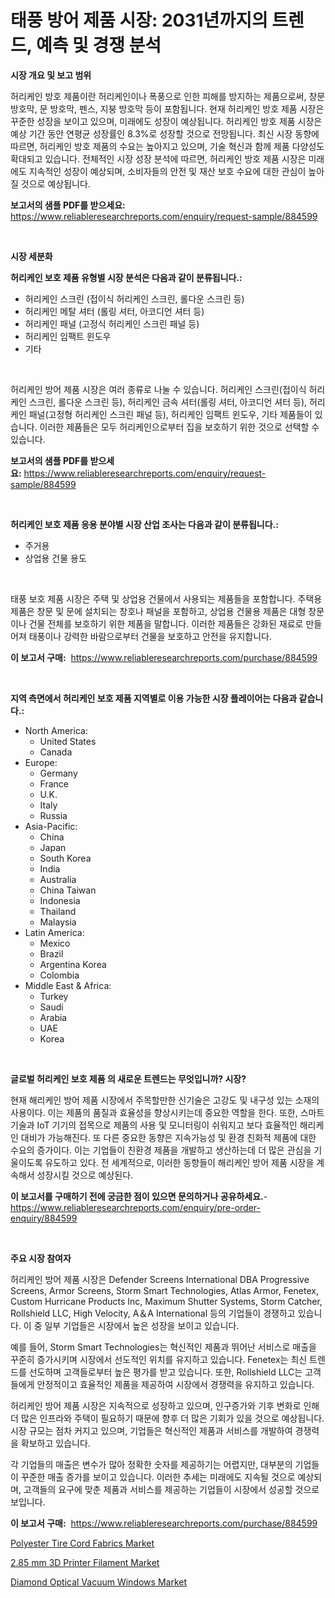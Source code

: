 <p><h1>태풍 방어 제품 시장: 2031년까지의 트렌드, 예측 및 경쟁 분석</h1></p><p><strong>시장 개요 및 보고 범위</strong></p>
<p><p>허리케인 방호 제품이란 허리케인이나 폭풍으로 인한 피해를 방지하는 제품으로써, 창문 방호막, 문 방호막, 펜스, 지붕 방호막 등이 포함됩니다. 현재 허리케인 방호 제품 시장은 꾸준한 성장을 보이고 있으며, 미래에도 성장이 예상됩니다. 허리케인 방호 제품 시장은 예상 기간 동안 연평균 성장률인 8.3%로 성장할 것으로 전망됩니다. 최신 시장 동향에 따르면, 허리케인 방호 제품의 수요는 높아지고 있으며, 기술 혁신과 함께 제품 다양성도 확대되고 있습니다. 전체적인 시장 성장 분석에 따르면, 허리케인 방호 제품 시장은 미래에도 지속적인 성장이 예상되며, 소비자들의 안전 및 재산 보호 수요에 대한 관심이 높아질 것으로 예상됩니다.</p></p>
<p><strong>보고서의 샘플 PDF를 받으세요:</strong> <a href="https://www.reliableresearchreports.com/enquiry/request-sample/884599">https://www.reliableresearchreports.com/enquiry/request-sample/884599</a></p>
<p>&nbsp;</p>
<p><strong>시장 세분화</strong></p>
<p><strong>허리케인 보호 제품 유형별 시장 분석은 다음과 같이 분류됩니다.:</strong></p>
<p><ul><li>허리케인 스크린 (접이식 허리케인 스크린, 롤다운 스크린 등)</li><li>허리케인 메탈 셔터 (롤링 셔터, 아코디언 셔터 등)</li><li>허리케인 패널 (고정식 허리케인 스크린 패널 등)</li><li>허리케인 임팩트 윈도우</li><li>기타</li></ul></p>
<p>&nbsp;</p>
<p><p>허리케인 방어 제품 시장은 여러 종류로 나눌 수 있습니다. 허리케인 스크린(접이식 허리케인 스크린, 롤다운 스크린 등), 허리케인 금속 셔터(롤링 셔터, 아코디언 셔터 등), 허리케인 패널(고정형 허리케인 스크린 패널 등), 허리케인 임팩트 윈도우, 기타 제품들이 있습니다. 이러한 제품들은 모두 허리케인으로부터 집을 보호하기 위한 것으로 선택할 수 있습니다.</p></p>
<p><strong>보고서의 샘플 PDF를 받으세요:</strong>&nbsp;<a href="https://www.reliableresearchreports.com/enquiry/request-sample/884599">https://www.reliableresearchreports.com/enquiry/request-sample/884599</a></p>
<p>&nbsp;</p>
<p><strong> 허리케인 보호 제품 응용 분야별 시장 산업 조사는 다음과 같이 분류됩니다.:</strong></p>
<p><ul><li>주거용</li><li>상업용 건물 용도</li></ul></p>
<p>&nbsp;</p>
<p><p>태풍 보호 제품 시장은 주택 및 상업용 건물에서 사용되는 제품들을 포함합니다. 주택용 제품은 창문 및 문에 설치되는 창호나 패널을 포함하고, 상업용 건물용 제품은 대형 창문이나 건물 전체를 보호하기 위한 제품을 말합니다. 이러한 제품들은 강화된 재료로 만들어져 태풍이나 강력한 바람으로부터 건물을 보호하고 안전을 유지합니다.</p></p>
<p><strong>이 보고서 구매:</strong>&nbsp; <a href="https://www.reliableresearchreports.com/purchase/884599">https://www.reliableresearchreports.com/purchase/884599</a></p>
<p>&nbsp;</p>
<p><strong>지역 측면에서 허리케인 보호 제품 지역별로 이용 가능한 시장 플레이어는 다음과 같습니다.:</strong></p>
<p><ul>
    <li>
        North America:
        <ul>
            <li>United States</li>
            <li>Canada</li>
        </ul>
    </li>
    <li>
        Europe:
        <ul>
            <li>Germany</li>
            <li>France</li>
            <li>U.K.</li>
            <li>Italy</li>
            <li>Russia</li>
        </ul>
    </li>
    <li>
        Asia-Pacific:
        <ul>
            <li>China</li>
            <li>Japan</li>
            <li>South Korea</li>
            <li>India</li>
            <li>Australia</li>
            <li>China Taiwan</li>
            <li>Indonesia</li>
            <li>Thailand</li>
            <li>Malaysia</li>
        </ul>
    </li>
    <li>
        Latin America:
        <ul>
            <li>Mexico</li>
            <li>Brazil</li>
            <li>Argentina Korea</li>
            <li>Colombia</li>
        </ul>
    </li>
    <li>
        Middle East & Africa:
        <ul>
            <li>Turkey</li>
            <li>Saudi</li>
            <li>Arabia</li>
            <li>UAE</li>
            <li>Korea</li>
        </ul>
    </li>
    </ul></p>
<p>&nbsp;</p>
<p><strong>글로벌 허리케인 보호 제품 의 새로운 트렌드는 무엇입니까? 시장?</strong></p>
<p><p>현재 해리케인 방어 제품 시장에서 주목할만한 신기술은 고강도 및 내구성 있는 소재의 사용이다. 이는 제품의 품질과 효율성을 향상시키는데 중요한 역할을 한다. 또한, 스마트 기술과 IoT 기기의 접목으로 제품의 사용 및 모니터링이 쉬워지고 보다 효율적인 해리케인 대비가 가능해진다. 또 다른 중요한 동향은 지속가능성 및 환경 친화적 제품에 대한 수요의 증가이다. 이는 기업들이 친환경 제품을 개발하고 생산하는데 더 많은 관심을 기울이도록 유도하고 있다. 전 세계적으로, 이러한 동향들이 해리케인 방어 제품 시장을 계속해서 성장시킬 것으로 예상된다.</p></p>
<p><strong>이 보고서를 구매하기 전에 궁금한 점이 있으면 문의하거나 공유하세요.</strong>- <a href="https://www.reliableresearchreports.com/enquiry/pre-order-enquiry/884599">https://www.reliableresearchreports.com/enquiry/pre-order-enquiry/884599</a></p>
<p>&nbsp;</p>
<p><strong>주요 시장 참여자</strong></p>
<p><p>허리케인 방어 제품 시장은 Defender Screens International DBA Progressive Screens, Armor Screens, Storm Smart Technologies, Atlas Armor, Fenetex, Custom Hurricane Products Inc, Maximum Shutter Systems, Storm Catcher, Rollshield LLC, High Velocity, A＆A International 등의 기업들이 경쟁하고 있습니다. 이 중 일부 기업들은 시장에서 높은 성장을 보이고 있습니다. </p><p>예를 들어, Storm Smart Technologies는 혁신적인 제품과 뛰어난 서비스로 매출을 꾸준히 증가시키며 시장에서 선도적인 위치를 유지하고 있습니다. Fenetex는 최신 트렌드를 선도하며 고객들로부터 높은 평가를 받고 있습니다. 또한, Rollshield LLC는 고객들에게 안정적이고 효율적인 제품을 제공하여 시장에서 경쟁력을 유지하고 있습니다.</p><p>허리케인 방어 제품 시장은 지속적으로 성장하고 있으며, 인구증가와 기후 변화로 인해 더 많은 인프라와 주택이 필요하기 때문에 향후 더 많은 기회가 있을 것으로 예상됩니다. 시장 규모는 점차 커지고 있으며, 기업들은 혁신적인 제품과 서비스를 개발하여 경쟁력을 확보하고 있습니다.</p><p>각 기업들의 매출은 변수가 많아 정확한 숫자를 제공하기는 어렵지만, 대부분의 기업들이 꾸준한 매출 증가를 보이고 있습니다. 이러한 추세는 미래에도 지속될 것으로 예상되며, 고객들의 요구에 맞춘 제품과 서비스를 제공하는 기업들이 시장에서 성공할 것으로 보입니다.</p></p>
<p><strong>이 보고서 구매:</strong>&nbsp;&nbsp;<a href="https://www.reliableresearchreports.com/purchase/884599">https://www.reliableresearchreports.com/purchase/884599</a></p>
<p><p><a href="https://github.com/timeliteaut/Market-Research-Report-List-1/blob/main/polyester-tire-cord-fabrics-market.md">Polyester Tire Cord Fabrics Market</a></p><p><a href="https://github.com/bobicer/Market-Research-Report-List-2/blob/main/285-mm-3d-printer-filament-market.md">2.85 mm 3D Printer Filament Market</a></p><p><a href="https://github.com/seekum/Market-Research-Report-List-1/blob/main/diamond-optical-vacuum-windows-market.md">Diamond Optical Vacuum Windows Market</a></p></p>
